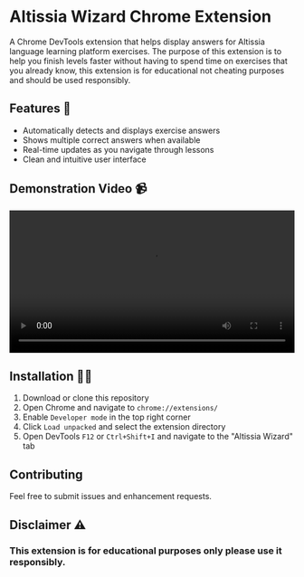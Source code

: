 # Altissia Wizard Chrome Extension

A Chrome DevTools extension that helps display answers for Altissia language learning platform exercises.
The purpose of this extension is to help you finish levels faster without having to spend time on exercises that you already know, this extension is for educational not cheating purposes and should be used responsibly.

## Features 🚀

- Automatically detects and displays exercise answers
- Shows multiple correct answers when available
- Real-time updates as you navigate through lessons
- Clean and intuitive user interface

## Demonstration Video 📹

<video width="100%" controls>
    <source src="https://mimicapp.web.app/assets/2315645w/altissia-wizard-demo.mp4" type="video/mp4">
    Your browser does not support the video tag.
</video>



## Installation 🧙‍♂️

1. Download or clone this repository 
2. Open Chrome and navigate to `chrome://extensions/`
3. Enable `Developer mode` in the top right corner
4. Click `Load unpacked` and select the extension directory
5. Open DevTools `F12` or `Ctrl+Shift+I` and navigate to the "Altissia Wizard" tab

## Contributing

Feel free to submit issues and enhancement requests.

## Disclaimer ⚠️

### This extension is for educational purposes only please use it responsibly.